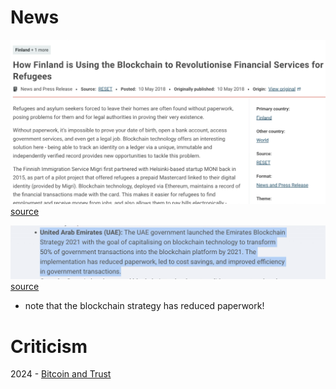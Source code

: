 
# News

![](assets/finland-blockchain-for-financial-services.png)
[source](https://reliefweb.int/report/finland/how-finland-using-blockchain-revolutionise-financial-services-refugees)

![](assets/Pasted%20image%2020250916072542.png)
[source](https://bsvblockchain.org/6-countries-using-blockchain-right-now/)
- note that the blockchain strategy has reduced paperwork!


# Criticism

2024 - [Bitcoin and Trust](https://mircealungu.com/essays/bitcoin-and-trust.html)


